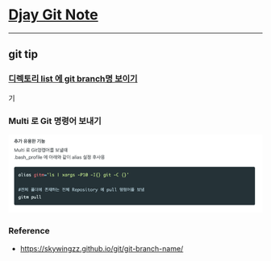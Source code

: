 
# [Djay Git Note](../git-note.md)

---
## git tip


### [디렉토리 list 에 git branch명 보이기](https://skywingzz.github.io/git/git-branch-name/)
기
### Multi 로 Git 명령어 보내기
![Multi 로 Git 명령어 보내기](git-cli-multi.png)

### Reference
- https://skywingzz.github.io/git/git-branch-name/


